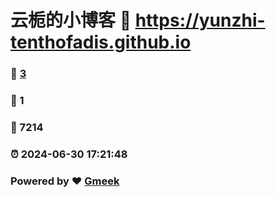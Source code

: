 # 云栀的小博客 :link: https://yunzhi-tenthofadis.github.io 
### :page_facing_up: [3](https://yunzhi-tenthofadis.github.io/tag.html) 
### :speech_balloon: 1 
### :hibiscus: 7214 
### :alarm_clock: 2024-06-30 17:21:48 
### Powered by :heart: [Gmeek](https://github.com/Meekdai/Gmeek)
